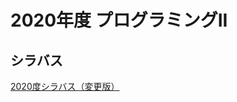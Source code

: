 # 2020年度 プログラミングII

## シラバス
[2020度シラバス（変更版）](https://github.com/nit-ibaraki-prog3i-2020/lecture/blob/master/src/p2-syllabus-new.pdf)
